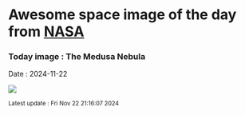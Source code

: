 
# Awesome space image of the day from [NASA](https://api.nasa.gov/)

### Today image : The Medusa Nebula
Date : 2024-11-22

![](https://apod.nasa.gov/apod/image/2411/MEDUSA_NEBULA_FINAL_BRS_SIGNED1024.jpg)

<small>Latest update : Fri Nov 22 21:16:07 2024</small>
        
